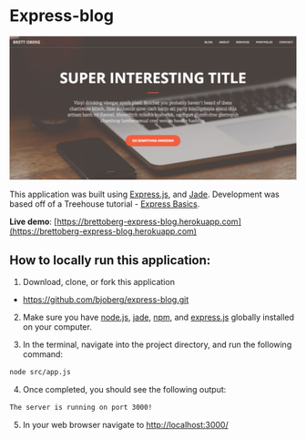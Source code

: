 # Express-blog

![alt text](https://github.com/bjoberg/express-blog/blob/master/images/homepage.png "Main screenshot")

This application was built using [Express.js](http://expressjs.com/), and [Jade](http://jade-lang.com/). Development was based off of a Treehouse tutorial - [Express Basics](https://teamtreehouse.com/library/express-basics).

**Live demo**: [https://brettoberg-express-blog.herokuapp.com](https://brettoberg-express-blog.herokuapp.com)

## How to locally run this application:
1. Download, clone, or fork this application
  * https://github.com/bjoberg/express-blog.git

2. Make sure you have [node.js](https://nodejs.org/en/download/), [jade](https://www.npmjs.com/package/jade), [npm](https://www.npmjs.com/), and [express.js](http://expressjs.com/) globally installed on your computer.

3. In the terminal, navigate into the project directory, and run the following command:

  ```bash
  node src/app.js
  ```
4. Once completed, you should see the following output:

  ```bash
  The server is running on port 3000!
  ```
5. In your web browser navigate to [http://localhost:3000/](http://localhost:3000/)
